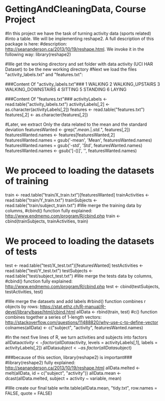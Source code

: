 # GettingAndCleaningData, Course Project

#In this project we have the task of turning activity data (sports related)
#into a table. We will be implementing reshape2. A full description of this package is here:
#description: http://seananderson.ca/2013/10/19/reshape.html. We invoke it in the following way:
library(reshape2)

#We get the working directory and set folder with data activity (UCI HAR Dataset) to be the new working directory
#Next we load the files "activity_labels.txt" and "features.txt":

###Content Of "activity_labels.txt"### 
1 WALKING
2 WALKING_UPSTAIRS
3 WALKING_DOWNSTAIRS
4 SITTING
5 STANDING
6 LAYING

###Content Of "features.txt"###
activityLabels <- read.table("activity_labels.txt")
activityLabels[,2] <- as.character(activityLabels[,2])
features <- read.table("features.txt")
features[,2] <- as.character(features[,2])

#Later, we extract Only the data related to the mean and the standard deviation
featuresWanted <- grep(".*mean.*|.*std.*", features[,2])
featuresWanted.names <- features[featuresWanted,2]
featuresWanted.names = gsub('-mean', 'Mean', featuresWanted.names)
featuresWanted.names = gsub('-std', 'Std', featuresWanted.names)
featuresWanted.names <- gsub('[-()]', '', featuresWanted.names)


# We proceed to loading the datasets of training
train <- read.table("train/X_train.txt")[featuresWanted]
trainActivities <- read.table("train/Y_train.txt")
trainSubjects <- read.table("train/subject_train.txt")
#We merge the training data by columns, #cbind() function fully explained: http://www.endmemo.com/program/R/cbind.php
train <- cbind(trainSubjects, trainActivities, train)

# We proceed to loading the datasets of tests
test <- read.table("test/X_test.txt")[featuresWanted]
testActivities <- read.table("test/Y_test.txt")
testSubjects <- read.table("test/subject_test.txt")
#We merge the tests data by columns, #cbind() function fully explained:  http://www.endmemo.com/program/R/cbind.php
test <- cbind(testSubjects, testActivities, test)

#We merge the datasets and add labels
#rbind() function combines r objects by rows: https://stat.ethz.ch/R-manual/R-devel/library/base/html/cbind.html
allData <- rbind(train, test) 
#c() function combines together a series of 1-length vectors: http://stackoverflow.com/questions/11488820/why-use-c-to-define-vector
colnames(allData) <- c("subject", "activity", featuresWanted.names)

#In the next five lines of R, we turn activities and subjects into factors
allData$activity <- factor(allData$activity, levels = activityLabels[,1], labels = activityLabels[,2])
allData$subject <- as.factor(allData$subject)

###because of this section, library(reshape2) is important###
#library(reshape2) fully explained: http://seananderson.ca/2013/10/19/reshape.html
allData.melted <- melt(allData, id = c("subject", "activity"))
allData.mean <- dcast(allData.melted, subject + activity ~ variable, mean)

#We create our final table
write.table(allData.mean, "tidy.txt", row.names = FALSE, quote = FALSE)
